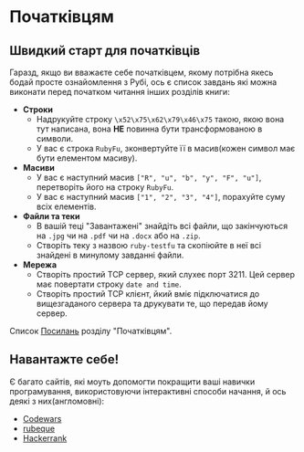 # Початківцям

## Швидкий старт для початківців
Гаразд, якщо ви вважаєте себе початківцем, якому потрібна якесь бодай просте ознайомлення з Рубі, ось є список завдань які можна виконати перед початком читання інших розділів книги:

- **Строки**
    - Надрукуйте строку `\x52\x75\x62\x79\x46\x75` такою, якою вона тут написана, вона **НЕ** повинна бути трансформованою в символи.
    - У вас є строка `RubyFu`, зконвертуйте її в масив(кожен символ має бути елементом масиву).
- **Масиви**
    - У вас є наступний масив `["R", "u", "b", "y", "F", "u"]`, перетворіть його на строку `RubyFu`.
    - У вас є наступний масив `["1", "2", "3", "4"]`, порахуйте суму всіх елементів.
- **Файли та теки**
    - В вашій теці "Завантажені" знайдіть всі файли, що закінчуються на `.jpg` чи на `.pdf` чи на `.docx` або на `.zip`.
    - Створіть теку з назвою `ruby-testfu` та скопіюйте в неї всі знайдені в минулому завданні файли.
- **Мережа**
    - Створіть простий TCP сервер, який слухеє порт 3211. Цей сервер має повертати строку `date and time`.
    - Створіть простий TCP клієнт, йкий вміє підключатися до вищезгаданого сервера та друкувати те, що передав йому сервер.

Список [Посилань][1] розділу "Початківцям".


## Навантажте себе!
Є багато сайтів, які моуть допомогти покращити ваші навички програмування, використовуючи інтерактивні способи начання, й ось деякі з них(англомовні):
* [Codewars][5]
* [rubeque][6]
* [Hackerrank][7]

<br><br><br>
---
[1]: references/README.md
[5]: http://www.codewars.com/?language=ruby
[6]: http://www.rubeque.com/
[7]: https://www.hackerrank.com/
